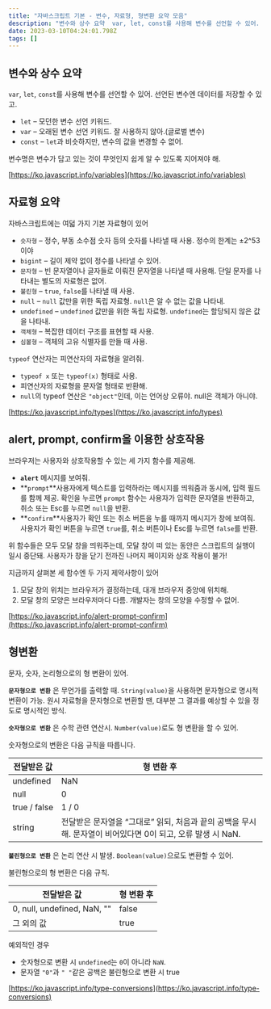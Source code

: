 ```yaml
---
title: "자바스크립트 기본 - 변수, 자료형, 형변환 요약 모음"
description: "변수와 상수 요약  var, let, const를 사용해 변수를 선언할 수 있어. 선언된 변수엔 데이터를 저장할 수 있고.  let – 모던한 변수 선언 키워드. var – 오래된 변수 선언 키워드. 잘 사용하지 않아.(글로벌 변수) const – let과 비슷하지만,"
date: 2023-03-10T04:24:01.798Z
tags: []
---
```

## 변수와 상수 요약

`var`, `let`, `const`를 사용해 변수를 선언할 수 있어. 선언된 변수엔 데이터를 저장할 수 있고.

- `let` – 모던한 변수 선언 키워드.
- `var` – 오래된 변수 선언 키워드. 잘 사용하지 않아.(글로벌 변수)
- `const` – `let`과 비슷하지만, 변수의 값을 변경할 수 없어.

변수명은 변수가 담고 있는 것이 무엇인지 쉽게 알 수 있도록 지어져야 해.

[https://ko.javascript.info/variables](https://ko.javascript.info/variables)

## 자료형 요약

자바스크립트에는 여덟 가지 기본 자료형이 있어

- `숫자형` – 정수, 부동 소수점 숫자 등의 숫자를 나타낼 때 사용. 정수의 한계는 ±2^53 이야
- `bigint` – 길이 제약 없이 정수를 나타낼 수 있어.
- `문자형` – 빈 문자열이나 글자들로 이뤄진 문자열을 나타낼 때 사용해. 단일 문자를 나타내는 별도의 자료형은 없어.
- `불린형` – `true`, `false`를 나타낼 때 사용.
- `null` – `null` 값만을 위한 독립 자료형. `null`은 알 수 없는 값을 나타내.
- `undefined` – `undefined` 값만을 위한 독립 자료형. `undefined`는 할당되지 않은 값을 나타내.
- `객체형` – 복잡한 데이터 구조를 표현할 때 사용.
- `심볼형` – 객체의 고유 식별자를 만들 때 사용.

`typeof` 연산자는 피연산자의 자료형을 알려줘.

- `typeof x` 또는 `typeof(x)` 형태로 사용.
- 피연산자의 자료형을 문자열 형태로 반환해.
- `null`의 typeof 연산은 `"object"`인데, 이는 언어상 오류야. null은 객체가 아니야.

[https://ko.javascript.info/types](https://ko.javascript.info/types)

## alert, prompt, confirm을 이용한 상호작용

브라우저는 사용자와 상호작용할 수 있는 세 가지 함수를 제공해.

- **`alert`** 메시지를 보여줘.
- **`prompt`**사용자에게 텍스트를 입력하라는 메시지를 띄워줌과 동시에, 입력 필드를 함께 제공. 확인을 누르면 `prompt` 함수는 사용자가 입력한 문자열을 반환하고, 취소 또는 Esc를 누르면 `null`을 반환.
- **`confirm`**사용자가 확인 또는 취소 버튼을 누를 때까지 메시지가 창에 보여줘. 사용자가 확인 버튼을 누르면 `true`를, 취소 버튼이나 Esc를 누르면 `false`를 반환.

위 함수들은 모두 모달 창을 띄워주는데, 모달 창이 떠 있는 동안은 스크립트의 실행이 일시 중단돼. 사용자가 창을 닫기 전까진 나머지 페이지와 상호 작용이 불가!

지금까지 살펴본 세 함수엔 두 가지 제약사항이 있어

1. 모달 창의 위치는 브라우저가 결정하는데, 대개 브라우저 중앙에 위치해.
2. 모달 창의 모양은 브라우저마다 다름. 개발자는 창의 모양을 수정할 수 없어.

[https://ko.javascript.info/alert-prompt-confirm](https://ko.javascript.info/alert-prompt-confirm)

## 형변환

문자, 숫자, 논리형으로의 형 변환이 있어.

**`문자형으로 변환`** 은 무언가를 출력할 때. `String(value)`을 사용하면 문자형으로 명시적 변환이 가능. 원시 자료형을 문자형으로 변환할 땐, 대부분 그 결과를 예상할 수 있을 정도로 명시적인 방식.

**`숫자형으로 변환`** 은 수학 관련 연산시. `Number(value)`로도 형 변환을 할 수 있어.

숫자형으로의 변환은 다음 규칙을 따릅니다.

| 전달받은 값 | 형 변환 후 |
| --- | --- |
| undefined | NaN |
| null | 0 |
| true / false | 1 / 0 |
| string | 전달받은 문자열을 “그대로” 읽되, 처음과 끝의 공백을 무시해. 문자열이 비어있다면 0이 되고, 오류 발생 시 NaN. |

**`불린형으로 변환`** 은 논리 연산 시 발생. `Boolean(value)`으로도 변환할 수 있어.

불린형으로의 형 변환은 다음 규칙.

| 전달받은 값 | 형 변환 후 |
| --- | --- |
| 0, null, undefined, NaN, "" | false |
| 그 외의 값 | true |

예외적인 경우

- 숫자형으로 변환 시 `undefined`는 `0`이 아니라 `NaN`.
- 문자열 `"0"`과 `" "`같은 공백은 불린형으로 변환 시 true

[https://ko.javascript.info/type-conversions](https://ko.javascript.info/type-conversions)